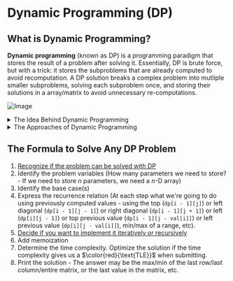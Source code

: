 # Dynamic Programming (DP)

## What is Dynamic Programming?

**Dynamic programming** (known as DP) is a programming paradigm that stores the result of a problem after solving it. Essentially, DP is brute force, but with a trick: it stores the subproblems that are already computed to avoid recomputation. A DP solution breaks a complex problem into mutliple smaller subproblems, solving each subproblem once, and storing their solutions in a array/matrix to avoid unnecessary re-computations.

![Image](https://miro.medium.com/max/970/1*7pbs4HCE_K6cH6jkcgxw_A.png)

<details>

<summary>The Idea Behind Dynamic Programming</summary>

Imagine you are given two bags of coins and you are asked to count the # of coins in the first bag. (There are $51$ coins in the first bag.) Then, you are asked to compute the total # of coins in **both** bags ASAP. Would you count the # of coins in the first bag again? **No!** Since we already know the # of coins in the first bag, all we have to do is add the # of coins in the second bag to the # coins in the first bag (which is $51$). This is the idea behind DP: re-using the values we know and only computing the values we don't know.

![Image](images/coin_bag.png)

</details>

<details>

<summary>The Approaches of Dynamic Programming</summary>

### 1. Top-Down Approach (Memoization)

Remember when we solved the Fibonnaci problem using recursion? That is the top-down approach. We start by solving the problem using recursion, and store the results of each subproblem.

![Image](https://www.codesdope.com/staticroot/images/algorithm/dynamic4.png)

In other words, we're basically adding a caching layer to recursion.

$DP = recursion + caching$

---

### **Tip**

The Top-Down approach is also known as Memoization. Memoization is easy to code, but when a lot of recursive calls are required, memoization may call memory issues.

Generally, memoization is slower than [tabulation](https://github.com/aaronhma/algorithms/tree/master/techniques/dp#2-bottom-up-approach-tabulation).

---

### 2. Bottom-Up Approach (Tabulation)

Another way we can use to solve the Fibonacci problem was by starting from the bottom (calculating the $2$nd term, then the $3$rd term, etc.). Similarly, we can do the same in DP.

![Image](https://www.codesdope.com/staticroot/images/algorithm/dynamic6.png)

We create an array $dp$ where $dp[i]$ represents the answer for $fib(i)$. Then, we define our base cases:

$$f[1] = 1$$
$$f[2] = 1$$

Then, for $dp[i]$, we can do the following:

$$dp[i] = dp[i - 1] + dp[i - 2]$$

---

### **Tip**

Though tabulation is hard to code (we need to come up with a specific order when dealing with a lot of conditions), tabulation is _(generally)_ **faster** than memoization.

</details>

## The Formula to Solve Any DP Problem

1. [Recognize if the problem can be solved with DP](docs/when_to_use_dp.md)
2. Identify the problem variables (How many parameters we need to store? - If we need to store $n$ parameters, we need a $n$-D array)
3. Identify the base case(s)
4. Express the recurrence relation (At each step what we're going to do using previously computed values - using the top (`dp[i - 1][j]`) or left diagonal (`dp[i - 1][j - 1]`) or right diagonal (`dp[i - 1][j + 1]`) or left (`dp[i][j - 1]`) or top previous value (`dp[i - 1][j - val[i]]`) or left previous value (`dp[i][j - val[i]]`), min/max of a range, etc).
5. [Decide if you want to implement it iteratively or recursively](docs/tabulation_vs_memoization.md)
6. Add memoization
7. Determine the time complexity. Optimize the solution if the time complexity gives us a $\color{red}{\text{TLE}}$ when submitting.
8. Print the solution - The answer may be the max/min of the last row/last column/entire matrix, or the last value in the matrix, etc.

